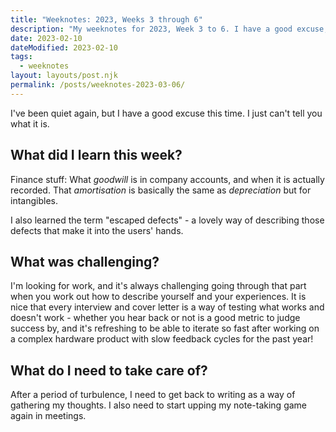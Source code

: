 ```yaml
---
title: "Weeknotes: 2023, Weeks 3 through 6"
description: "My weeknotes for 2023, Week 3 to 6. I have a good excuse, honestly."
date: 2023-02-10
dateModified: 2023-02-10
tags:
  - weeknotes
layout: layouts/post.njk
permalink: /posts/weeknotes-2023-03-06/
---
```


I've been quiet again, but I have a good excuse this time. I just can't tell you what it is.

## What did I learn this week?

Finance stuff: What *goodwill* is in company accounts, and when it is actually recorded. That *amortisation* is basically the same as *depreciation* but for intangibles.

I also learned the term "escaped defects" - a lovely way of describing those defects that make it into the users' hands.

## What was challenging?

I'm looking for work, and it's always challenging going through that part when you work out how to describe yourself and your experiences. It is nice that every interview and cover letter is a way of testing what works and doesn't work - whether you hear back or not is a good metric to judge success by, and it's refreshing to be able to iterate so fast after working on a complex hardware product with slow feedback cycles for the past year!

## What do I need to take care of?

After a period of turbulence, I need to get back to writing as a way of gathering my thoughts. I also need to start upping my note-taking game again in meetings.